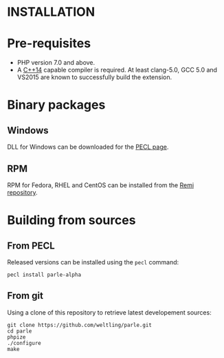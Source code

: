 INSTALLATION
============

# Pre-requisites

* PHP version 7.0 and above.
* A [C++14](http://en.cppreference.com/w/cpp/compiler_support) capable compiler is required. At least clang-5.0, GCC 5.0 and VS2015 are known to successfully build the extension.


# Binary packages

## Windows

DLL for Windows can be downloaded for the [PECL page](https://pecl.php.net/package/parle).

## RPM

RPM for Fedora, RHEL and CentOS can be installed from the [Remi repository](https://rpms.remirepo.net/).


# Building from sources

## From PECL

Released versions can be installed using the ```pecl``` command:

```
pecl install parle-alpha
```


## From git

Using a clone of this repository to retrieve latest developement sources:

```
git clone https://github.com/weltling/parle.git
cd parle
phpize
./configure
make
```
